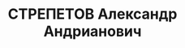 ---
title: СТРЕПЕТОВ Александр Андрианович
description: народився 1895 р. у м. Ростов-на-Дону Ростовського окр. Області Війська
  Донського. Українець, із службовців, освіта вища, позапарт. Проживав у Харкові.
  Начальник виробничого сектора тресту "Трубосталь". Заарештований 28 вересня 1937
  р. як член к.-р. шпигунської диверсійної шкідницької троцьйстської організації (статті
  546, 547, 549, 5411 КК УРСР) і військовою колегією Верховного Суду СРСР 5 січня
  1938 р. (статті 547, 548, 5411 КК УРСР) засуджений до розстрілу з конфіскацією особистого
  майна. Розстріляний 6 січня 1938 р. у Харкові. Реабілітований 7 грудня 1957 р.
---
